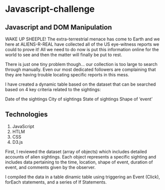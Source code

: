 # Javascript-challenge

## Javascript and DOM Manipulation

WAKE UP SHEEPLE! The extra-terrestrial menace has come to Earth and we here at ALIENS-R-REAL have collected all of the US eye-witness reports we could to prove it! All we need to do now is put this information online for the world to see and then the matter will finally be put to rest.

There is just one tiny problem though... our collection is too large to search through manually. Even our most dedicated followers are complaining that they are having trouble locating specific reports in this mess.

I have created a dynamic table based on the dataset that can be searched based on 4 key criteria related to the sightings:

Date of the sightings
City of sightings
State of sightings
Shape of ‘event’

## Technologies
1. JavaScript
2. HTLM
3. CSS
4. D3.js


First, I reviewed the dataset (array of objects) which includes detailed accounts of alien sightings. Each object represents a specific sighting and includes data pertaining to the time, location, shape of event, duration of event, and comments given by the observer.

I compiled the data in a table dinamic table using triggering an Event (Click), forEach statements, and a series of If Statements.

